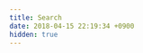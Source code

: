 ```yaml
---
title: Search
date: 2018-04-15 22:19:34 +0900
hidden: true
---
```

<div id="search-box">
<!-- SearchBox widget will appear -->
</div>

<ul id="hits">
<!-- Hits widget will appear here -->
</ul>

<div id="pagination">
<!-- Pagination widget will appear here -->
</div>

<script>
// initialize InstantSearch
var search = instantsearch({
appId: 'TTY2CV8DU0',
apiKey: '341d5a221ef93efd8688d4e332c32a8f',
indexName: 'sttmt.netlify',
urlSync: true
});

// initialize SearchBox
search.addWidget(
instantsearch.widgets.searchBox({
container: '#search-box',
placeholder: 'Search for posts',
poweredBy: true
})
);

// initialize hits widget
search.addWidget(
instantsearch.widgets.hits({
container: '#hits',
templates: {
empty: 'No results',
item: '<li><code>{{ dateString }}</code> <a href="{{permalink}}">{{ title }}</a></li>'
}
})
);

// initialize pagination
search.addWidget(
instantsearch.widgets.pagination({
container: '#pagination',
maxPages: 20,
scrollTo: false
})
);

search.start();
</script>
